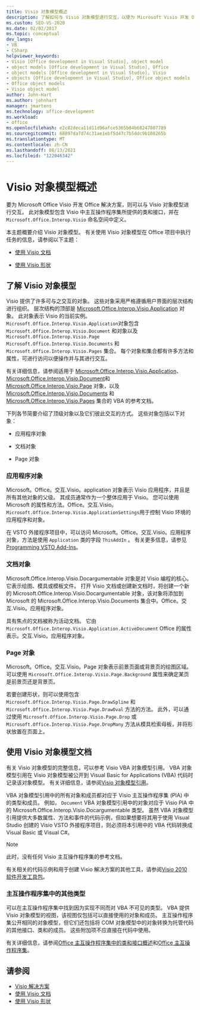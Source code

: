 ```yaml
---
title: Visio 对象模型概述
description: 了解如何与 Visio 对象模型进行交互，以便为 Microsoft Visio 开发 Office 解决方案。
ms.custom: SEO-VS-2020
ms.date: 02/02/2017
ms.topic: conceptual
dev_langs:
- VB
- CSharp
helpviewer_keywords:
- Visio [Office development in Visual Studio], object model
- object models [Office development in Visual Studio], Office
- object models [Office development in Visual Studio], Visio
- objects [Office development in Visual Studio], Office object models
- Office object models
- Visio object model
author: John-Hart
ms.author: johnhart
manager: jmartens
ms.technology: office-development
ms.workload:
- office
ms.openlocfilehash: e2c82deca11d11d96afce5365b04b68247807789
ms.sourcegitcommit: 68897da7d74c31ae1ebf5d47c7b5ddc9b108265b
ms.translationtype: MT
ms.contentlocale: zh-CN
ms.lasthandoff: 08/13/2021
ms.locfileid: "122046342"
---
```

# <a name="visio-object-model-overview"></a>Visio 对象模型概述
  要为 Microsoft Office Visio 开发 Office 解决方案，则可以与 Visio 对象模型进行交互。 此对象模型包含 Visio 中主互操作程序集所提供的类和接口，并在 `Microsoft.Office.Interop.Visio` 命名空间中定义。

 本主题概要介绍 Visio 对象模型。 有关使用 Visio 对象模型在 Office 项目中执行任务的信息，请参阅以下主题：

- [使用 Visio 文档](../vsto/working-with-visio-documents.md)

- [使用 Visio 形状](../vsto/working-with-visio-shapes.md)

## <a name="understand-the-visio-object-model"></a>了解 Visio 对象模型
 Visio 提供了许多可与之交互的对象。 这些对象采用严格遵循用户界面的层次结构进行组织。 层次结构的顶部是 [Microsoft.Office.Interop.Visio.Application](/office/vba/api/Visio.Application) 对象。 此对象表示 Visio 的当前实例。 `Microsoft.Office.Interop.Visio.Application`对象包含 `Microsoft.Office.Interop.Visio.Document` 和对象以及 `Microsoft.Office.Interop.Visio.Page` `Microsoft.Office.Interop.Visio.Documents` 和 `Microsoft.Office.Interop.Visio.Pages` 集合。 每个对象和集合都有许多方法和属性，可进行访问以便操作并与其进行交互。

 有关详细信息，请参阅适用于 [Microsoft.Office.Interop.Visio.Application](/office/vba/api/Visio.Application)、 [Microsoft.Office.Interop.Visio.Document](/office/vba/api/Visio.Document)和 [Microsoft.Office.Interop.Visio.Page](/office/vba/api/Visio.Page) 对象，以及 [Microsoft.Office.Interop.Visio.Documents](/office/vba/api/Visio.Documents) 和 [Microsoft.Office.Interop.Visio.Pages](/office/vba/api/Visio.Pages) 集合的 VBA 的参考文档。

 下列各节简要介绍了顶级对象以及它们彼此交互的方式。 这些对象包括以下对象：

- 应用程序对象

- 文档对象

- Page 对象

### <a name="application-object"></a>应用程序对象
 Microsoft。Office。交互.Visio。application 对象表示 Visio 应用程序，并且是所有其他对象的父级。 其成员通常作为一个整体应用于 Visio。 您可以使用 Microsoft 的属性和方法。Office。交互.Visio。`Microsoft.Office.Interop.Visio.ApplicationSettings`用于控制 Visio 环境的应用程序和对象。

 在 VSTO 外接程序项目中，可以访问 Microsoft。Office。交互.Visio。应用程序对象，方法是使用 `Application` 类的字段 `ThisAddIn` 。 有关更多信息，请参见 [Programming VSTO Add-Ins](../vsto/programming-vsto-add-ins.md)。

### <a name="document-object"></a>文档对象
 Microsoft.Office.Interop.Visio.Docargumentable 对象是对 Visio 编程的核心。 它表示绘图、模具或模板文件。 打开 Visio 文档或创建新文档时，将创建一个新的 Microsoft.Office.Interop.Visio.Docargumentable 对象，该对象将添加到 Microsoft 的 Microsoft.Office.Interop.Visio.Documents 集合中。Office。交互.Visio。应用程序对象。

 具有焦点的文档被称为活动文档。 它由 `Microsoft.Office.Interop.Visio.Application.ActiveDocument` Office 的属性表示。交互.Visio。应用程序对象。

### <a name="page-object"></a>Page 对象
 Microsoft。Office。交互.Visio。Page 对象表示前景页面或背景页的绘图区域。 可以使用 `Microsoft.Office.Interop.Visio.Page.Background` 属性来确定某页是前景页还是背景页。

 若要创建形状，则可以使用包含 `Microsoft.Office.Interop.Visio.Page.DrawSpline` 和 `Microsoft.Office.Interop.Visio.Page.DrawOval` 方法的方法。 此外，可以通过使用 `Microsoft.Office.Interop.Visio.Page.Drop` 或 `Microsoft.Office.Interop.Visio.Page.DropMany` 方法从模具检索母板，并将形状放置在页面上。

## <a name="use-the-visio-object-model-documentation"></a>使用 Visio 对象模型文档
 有关 Visio 对象模型的完整信息，可以参考 Visio VBA 对象模型引用。 VBA 对象模型引用在 Visio 对象模型被公开到 Visual Basic for Applications (VBA) 代码时记录该对象模型。 有关详细信息，请参阅[Visio 对象模型引用](/office/vba/api/overview/visio/object-model)。

 VBA 对象模型引用中的所有对象和成员都对应于 Visio 主互操作程序集 (PIA) 中的类型和成员。 例如， `Document` VBA 对象模型引用中的对象对应于 Visio PIA 中的 Microsoft.Office.Interop.Visio.Docargumentable 类型。 虽然 VBA 对象模型引用提供大多数属性、方法和事件的代码示例，但如果想要将其用于使用 Visual Studio 创建的 Visio VSTO 外接程序项目，则必须将本引用中的 VBA 代码转换成 Visual Basic 或 Visual C#。

> [!NOTE]
> 此时，没有任何 Visio 主互操作程序集的参考文档。

 有关相关的代码示例和用于创建 Visio 解决方案的其他工具，请参阅[Visio 2010 软件开发工具包](https://www.microsoft.com/download/details.aspx?id=12365)。

### <a name="additional-types-in-primary-interop-assemblies"></a>主互操作程序集中的其他类型
 可以在主互操作程序集中找到因为实现不同而对 VBA 不可见的类型。 VBA 提供 Visio 对象模型的视图，该视图仅包括可以直接使用的对象和成员。 主互操作程序集公开相同的对象模型，但它们还包括将 COM 对象模型中的对象转换为托管代码的其他接口、类和的成员。 这些附加项不应直接在代码中使用。

 有关详细信息，请参阅[Office 主互操作程序集中的类和接口概述](/previous-versions/office/office-12/ms247299(v=office.12))和[Office 主互操作程序集](../vsto/office-primary-interop-assemblies.md)。

## <a name="see-also"></a>请参阅
- [Visio 解决方案](../vsto/visio-solutions.md)
- [使用 Visio 文档](../vsto/working-with-visio-documents.md)
- [使用 Visio 形状](../vsto/working-with-visio-shapes.md)
